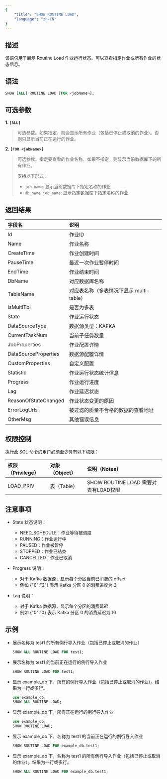 ```yaml
---
{
    "title": "SHOW ROUTINE LOAD",
    "language": "zh-CN"
}
---
```


## 描述

该语句用于展示 Routine Load 作业运行状态。可以查看指定作业或所有作业的状态信息。

## 语法

```sql
SHOW [ALL] ROUTINE LOAD [FOR <jobName>];
```

## 可选参数

**1. `[ALL]`**

> 可选参数。如果指定，则会显示所有作业（包括已停止或取消的作业）。否则只显示当前正在运行的作业。

**2. `[FOR <jobName>]`**

> 可选参数。指定要查看的作业名称。如果不指定，则显示当前数据库下的所有作业。
>
> 支持以下形式：
>
> - `job_name`: 显示当前数据库下指定名称的作业
> - `db_name.job_name`: 显示指定数据库下指定名称的作业

## 返回结果

| 字段名                 | 说明                                                         |
| :-------------------- | :---------------------------------------------------------- |
| Id                    | 作业ID                                                       |
| Name                  | 作业名称                                                     |
| CreateTime            | 作业创建时间                                                 |
| PauseTime             | 最近一次作业暂停时间                                         |
| EndTime               | 作业结束时间                                                 |
| DbName                | 对应数据库名称                                               |
| TableName             | 对应表名称（多表情况下显示 multi-table）                      |
| IsMultiTbl            | 是否为多表                                                   |
| State                 | 作业运行状态                                                 |
| DataSourceType        | 数据源类型：KAFKA                                            |
| CurrentTaskNum        | 当前子任务数量                                               |
| JobProperties         | 作业配置详情                                                 |
| DataSourceProperties  | 数据源配置详情                                               |
| CustomProperties      | 自定义配置                                                   |
| Statistic             | 作业运行状态统计信息                                         |
| Progress              | 作业运行进度                                                 |
| Lag                   | 作业延迟状态                                                 |
| ReasonOfStateChanged  | 作业状态变更的原因                                           |
| ErrorLogUrls          | 被过滤的质量不合格的数据的查看地址                           |
| OtherMsg              | 其他错误信息                                                 |

## 权限控制

执行此 SQL 命令的用户必须至少具有以下权限：

| 权限（Privilege） | 对象（Object） | 说明（Notes）                 |
| :---------------- | :------------- | :---------------------------- |
| LOAD_PRIV         | 表（Table）    | SHOW ROUTINE LOAD 需要对表有LOAD权限 |

## 注意事项

- State 状态说明：
  - NEED_SCHEDULE：作业等待被调度
  - RUNNING：作业运行中
  - PAUSED：作业被暂停
  - STOPPED：作业已结束
  - CANCELLED：作业已取消

- Progress 说明：
  - 对于 Kafka 数据源，显示每个分区当前已消费的 offset
  - 例如 {"0":"2"} 表示 Kafka 分区 0 的消费进度为 2

- Lag 说明：
  - 对于 Kafka 数据源，显示每个分区的消费延迟
  - 例如 {"0":10} 表示 Kafka 分区 0 的消费延迟为 10

## 示例

- 展示名称为 test1 的所有例行导入作业（包括已停止或取消的作业）

    ```sql
    SHOW ALL ROUTINE LOAD FOR test1;
    ```

- 展示名称为 test1 的当前正在运行的例行导入作业

    ```sql
    SHOW ROUTINE LOAD FOR test1;
    ```

- 显示 example_db 下，所有的例行导入作业（包括已停止或取消的作业）。结果为一行或多行。

    ```sql
    use example_db;
    SHOW ALL ROUTINE LOAD;
    ```

- 显示 example_db 下，所有正在运行的例行导入作业

    ```sql
    use example_db;
    SHOW ROUTINE LOAD;
    ```

- 显示 example_db 下，名称为 test1 的当前正在运行的例行导入作业

    ```sql
    SHOW ROUTINE LOAD FOR example_db.test1;
    ```

- 显示 example_db 下，名称为 test1 的所有例行导入作业（包括已停止或取消的作业）。结果为一行或多行。

    ```sql
    SHOW ALL ROUTINE LOAD FOR example_db.test1;
    ```

